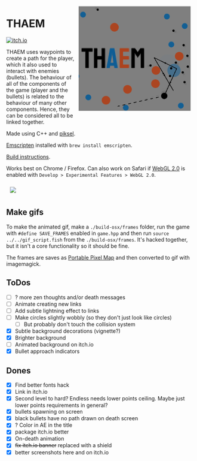 <img align=right width=300 src="./img/thaem_logo.png" width=500px style="margin:10px">
<!-- <img align=right width=300 src="./img/thaem_gameplay.gif" width=500px style="margin:10px"> -->

# THAEM

[![itch.io](https://img.shields.io/badge/itch.io-play%20it%20now-informational)](https://marcinkonowalczyk.itch.io/thaem)

THAEM uses waypoints to create a path for the player, which it also used to interact with enemies (bullets). The behaviour of all of the components of the game (player and the bullets) is related to the behaviour of many other components. Hence, they can be considered all to be linked together.

Made using C++ and [piksel](https://bernhardfritz.github.io/piksel/).

[Emscripten](http://kripken.github.io/emscripten-site/index.html) installed with `brew install emscripten`.

[Build instructions](https://bernhardfritz.github.io/piksel/#/gettingstarted/buildproject?id=build-for-the-web-).

Works best on Chrome / Firefox. Can also work on Safari if [WebGL 2.0](https://caniuse.com/webgl2) is enabled with `Develop > Experimental Features > WebGL 2.0`.

<img align=center width=300 src="./img/thaem_gameplay.gif" style="margin:10px">

## Make gifs

To make the animated gif, make a `./build-osx/frames` folder, run the game with `#define SAVE_FRAMES` enabled in `game.hpp` and then run `source ../../gif_script.fish` from the `./build-osx/frames`. It's hacked together, but it isn't a core functionality so it should be fine.

The frames are saves as [Portable Pixel Map](http://paulbourke.net/dataformats/ppm/) and then converted to gif with imagemagick.

## ToDos

- [ ] ? more zen thoughts and/or death messages
- [ ] Animate creating new links
- [ ] Add subtle lightning effect to links
- [ ] Make circles slightly wobbly (so they don't just look like circles)
  - [ ] But probably don't touch the collision system
- [x] Subtle background decorations (vignette?)
- [x] Brighter background
- [ ] Animated background on itch.io
- [x] Bullet approach indicators

## Dones

- [x] Find better fonts hack
- [x] Link in itch.io
- [x] Second level to hard? Endless needs lower points ceiling. Maybe just lower points requirements in general?
- [x] bullets spawning on screen
- [x] black bullets have no path drawn on death screen
- [x] ? Color in AE in the title
- [x] package itch.io better
- [x] On-death animation
- [x] <strike>fix itch.io banner</strike> replaced with a shield
- [x] better screenshots here and on itch.io